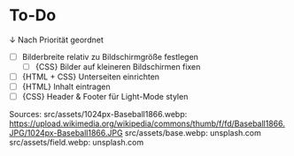 # To-Do
↓ Nach Priorität geordnet
- [ ] Bilderbreite relativ zu Bildschirmgröße festlegen
    - [ ] {CSS} Bilder auf kleineren Bildschirmen fixen
- [ ] {HTML + CSS} Unterseiten einrichten
- [ ] {HTML} Inhalt eintragen
- [ ] {CSS} Header & Footer für Light-Mode stylen

Sources:
src/assets/1024px-Baseball1866.webp: https://upload.wikimedia.org/wikipedia/commons/thumb/f/fd/Baseball1866.JPG/1024px-Baseball1866.JPG
src/assets/base.webp: unsplash.com
src/assets/field.webp: unsplash.com